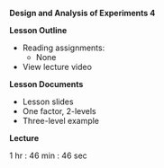 ﻿**Design and Analysis of Experiments 4**

**Lesson Outline**

-   Reading assignments:
    -   None
-   View lecture video

**Lesson Documents**

-   Lesson slides
-   One factor, 2-levels
-   Three-level example

**Lecture**

1 hr : 46 min : 46 sec
